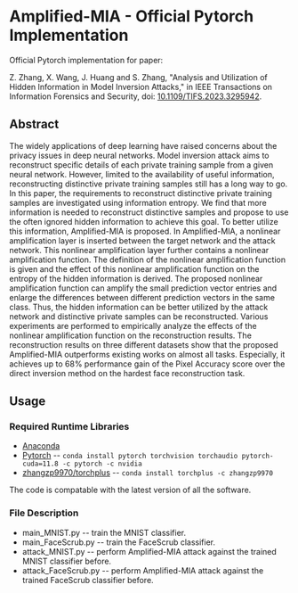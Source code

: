 # Amplified-MIA - Official Pytorch Implementation

Official Pytorch implementation for paper:

Z. Zhang, X. Wang, J. Huang and S. Zhang, "Analysis and Utilization of Hidden Information in Model Inversion Attacks," in IEEE Transactions on Information Forensics and Security, doi: [10.1109/TIFS.2023.3295942](https://doi.org/10.1109/TIFS.2023.3295942).

## Abstract

The widely applications of deep learning have raised concerns about the privacy issues in deep neural networks. Model inversion attack aims to reconstruct specific details of each private training sample from a given neural network. However, limited to the availability of useful information, reconstructing distinctive private training samples still has a long way to go. In this paper, the requirements to reconstruct distinctive private training samples are investigated using information entropy. We find that more information is needed to reconstruct distinctive samples and propose to use the often ignored hidden information to achieve this goal. To better utilize this information, Amplified-MIA is proposed. In Amplified-MIA, a nonlinear amplification layer is inserted between the target network and the attack network. This nonlinear amplification layer further contains a nonlinear amplification function. The definition of the nonlinear amplification function is given and the effect of this nonlinear amplification function on the entropy of the hidden information is derived. The proposed nonlinear amplification function can amplify the small prediction vector entries and enlarge the differences between different prediction vectors in the same class. Thus, the hidden information can be better utilized by the attack network and distinctive private samples can be reconstructed. Various experiments are performed to empirically analyze the effects of the nonlinear amplification function on the reconstruction results. The reconstruction results on three different datasets show that the proposed Amplified-MIA outperforms existing works on almost all tasks. Especially, it achieves up to 68% performance gain of the Pixel Accuracy score over the direct inversion method on the hardest face reconstruction task.

## Usage

### Required Runtime Libraries

* [Anaconda](https://www.anaconda.com/download/)
* [Pytorch](https://pytorch.org/) -- `conda install pytorch torchvision torchaudio pytorch-cuda=11.8 -c pytorch -c nvidia`
* [zhangzp9970/torchplus](https://github.com/zhangzp9970/torchplus) -- `conda install torchplus -c zhangzp9970`

The code is compatable with the latest version of all the software.

### File Description

* main_MNIST.py -- train the MNIST classifier.
* main_FaceScrub.py -- train the FaceScrub classifier.
* attack_MNIST.py -- perform Amplified-MIA attack against the trained MNIST classifier before.
* attack_FaceScrub.py -- perform Amplified-MIA attack against the trained FaceScrub classifier before.
